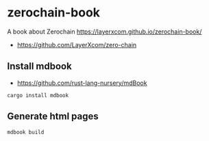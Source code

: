 # zerochain-book
A book about Zerochain
https://layerxcom.github.io/zerochain-book/

- https://github.com/LayerXcom/zero-chain

## Install mdbook
- https://github.com/rust-lang-nursery/mdBook
```
cargo install mdbook
```

## Generate html pages
```
mdbook build
```
